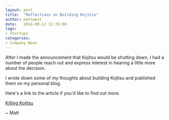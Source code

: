 ```yaml
---
layout: post
title:  "Reflections on Building Kojitsu"
author: mattwest
date:   2014-09-12 11:35:00
tags:
- Startups
categories:
- Company News
---
```


After I made the announcement that Kojitsu would be shutting down, I had a number of people reach out and express interest in hearing a little more about the decision.

I wrote down some of my thoughts about building Kojitsu and published them on my personal blog.

Here's a link to the article if you'd like to find out more.

[Killing Kojitsu](http://blog.mattwest.io/killing-kojitsu)

~ Matt
